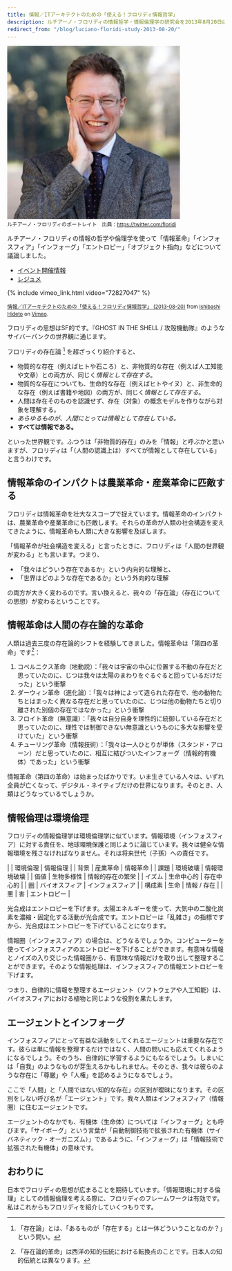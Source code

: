 ```yaml
---
title: 情報／ITアーキテクトのための「使える！フロリディ情報哲学」
description: ルチアーノ・フロリディの情報哲学・情報倫理学の研究会を2013年8月20日に行いました。
redirect_from: "/blog/luciano-floridi-study-2013-08-20/"
---
```


![](/images/activity/2013-08-22-luciano-floridi-study-2013-08-20/luciano-floridi.jpg)  
<small>ルチアーノ・フロリディのポートレイト　出典：<https://twitter.com/floridi></small>

ルチアーノ・フロリディの情報の哲学や倫理学を使って「情報革命」「インフォスフィア」「インフォーグ」「エントロピー」「オブジェクト指向」などについて議論しました。

- [イベント開催情報](https://www.evernote.com/shard/s7/sh/30db21d4-0528-4960-b578-d5cef4eceba0/3494cea6e8e6de26c71f678400f8eca4)
- [レジュメ](https://www.evernote.com/shard/s7/sh/1f68afa5-1b57-4cac-8fc6-819236307fe8/59fddf7d317c04badbab089bfaef12d4)

{% include vimeo_link.html video="72827047" %}

<small><a href="http://vimeo.com/72827047">情報／ITアーキテクトのための「使える！フロリディ情報哲学」 (2013-08-20)</a> from <a href="http://vimeo.com/zerobase">Ishibashi Hideto</a> on <a href="https://vimeo.com">Vimeo</a>.</small>

フロリディの思想はSF的です。『GHOST IN THE SHELL / 攻殻機動隊』のようなサイバーパンクの世界観に通じます。

フロリディの存在論 [^ontology] を超ざっくり紹介すると、

[^ontology]: 「存在論」とは、「あるものが「存在する」とは一体どういうことなのか？」という問い。

- 物質的な存在（例えばヒトや石ころ）と、非物質的な存在（例えば人工知能や文章）との両方が、同じく*情報として存在する*。
- 物質的な存在についても、生命的な存在（例えばヒトやイヌ）と、非生命的な存在（例えば書籍や地図）の両方が、同じく*情報として存在する*。
- 人間は存在そのものを認識せず、存在（対象）の概念モデルを作りながら対象を理解する。
- *あらゆるものが、人間にとっては情報として存在している。*
- **すべては情報である。**

といった世界観です。ふつうは「非物質的存在」のみを「情報」と呼ぶかと思いますが、フロリディは「（人間の認識上は）すべてが情報として存在している」と言うわけです。

## 情報革命のインパクトは農業革命・産業革命に匹敵する ##

フロリディは情報革命を壮大なスコープで捉えています。情報革命のインパクトは、農業革命や産業革命にも匹敵します。それらの革命が人類の社会構造を変えてきたように、情報革命も人類に大きな影響を及ぼします。

「情報革命が社会構造を変える」と言ったときに、フロリディは「人間の世界観が変わる」とも言います。つまり、

- 「我々はどういう存在であるか」という内向的な理解と、
- 「世界はどのような存在であるか」という外向的な理解

の両方が大きく変わるのです。言い換えると、我々の「存在論」（存在についての思想）が変わるということです。

## 情報革命は人間の存在論的な革命 ##

人類は過去三度の存在論的シフトを経験してきました。情報革命は「第四の革命」です[^fourth_revolution]：

[^fourth_revolution]:「存在論的革命」は西洋の知的伝統における転換点のことです。日本人の知的伝統とは異なります。

1. コペルニクス革命（地動説）：「我々は宇宙の中心に位置する不動の存在だと思っていたのに、じつは我々は太陽のまわりをぐるぐると回っているだけだった」という衝撃
2. ダーウィン革命（進化論）：「我々は神によって造られた存在で、他の動物たちとはまったく異なる存在だと思っていたのに、じつは他の動物たちと切り離された別個の存在ではなかった」という衝撃
3. フロイト革命（無意識）：「我々は自分自身を理性的に統御している存在だと思っていたのに、理性では制御できない無意識というものに多大な影響を受けていた」という衝撃
4. チューリング革命（情報技術）：「我々は一人ひとりが単体（スタンド・アローン）だと思っていたのに、相互に結びついたインフォーグ（情報的有機体）であった」という衝撃

情報革命（第四の革命）は始まったばかりです。いま生きている人々は、いずれ全員が亡くなって、デジタル・ネイティブだけの世界になります。そのとき、人類はどうなっているでしょうか。

## 情報倫理は環境倫理 ##

フロリディの情報倫理学は環境倫理学に似ています。情報環境（インフォスフィア）に対する責任を、地球環境保護と同じように論じています。我々は健全な情報環境を残さなければなりません。それは将来世代（子孫）への責任です。

|               | 環境倫理         | 情報倫理            |
| 背景           | 産業革命         | 情報革命            |
| 課題           | 環境破壊        | 情報環境破壊         |
| 価値           | 生物多様性       | 情報的存在の繁栄     |
| イズム         | 生命中心的       | 存在中心的           |
| 圏            | バイオスフィア   | インフォスフィア      |
| 構成素         | 生命            | 情報  / 存在        |
| 悪            | 害             | エントロピー         |

光合成はエントロピーを下げます。太陽エネルギーを使って、大気中の二酸化炭素を濃縮・固定化する活動が光合成です。エントロピーは「乱雑さ」の指標ですから、光合成はエントロピーを下げていることになります。

情報圏（インフォスフィア）の場合は、どうなるでしょうか。コンピューターを使ってインフォスフィアのエントロピーを下げることができます。有意味な情報とノイズの入り交じった情報圏から、有意味な情報だけを取り出して整理することができます。そのような情報処理は、インフォスフィアの情報エントロピーを下げます。

つまり、自律的に情報を整理するエージェント（ソフトウェアや人工知能）は、バイオスフィアにおける植物と同じような役割を果たします。

## エージェントとインフォーグ ##

インフォスフィアにとって有益な活動をしてくれるエージェントは重要な存在です。彼らは単に情報を整理するだけではなく、人間の問いにも応えてくれるようになるでしょう。そのうち、自律的に学習するようにもなるでしょう。しまいには「自我」のようなものが芽生えるかもしれません。そのとき、我々は彼らのような存在に「尊厳」や「人権」を認めるようになるでしょう。

ここで「人間」と「人間ではない知的な存在」の区別が曖昧になります。その区別をしない呼び名が「エージェント」です。我々人類はインフォスフィア（情報圏）に住むエージェントです。

エージェントのなかでも、有機体（生命体）については「インフォーグ」とも呼びます。「サイボーグ」という言葉が「自動制御技術で拡張された有機体（サイバネティック・オーガニズム）」であるように、「インフォーグ」は「情報技術で拡張された有機体」の意味です。

## おわりに ##

日本でフロリディの思想が広まることを期待しています。「情報環境に対する倫理」としての情報倫理を考える際に、フロリディのフレームワークは有効です。私はこれからもフロリディを紹介していくつもりです。

